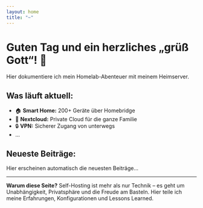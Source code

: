 ```yaml
---
layout: home
title: "~"
---
```


# Guten Tag und ein herzliches „grüß Gott“! 👋

Hier dokumentiere ich mein Homelab-Abenteuer mit meinem Heimserver.

## Was läuft aktuell:

- 🏠 **Smart Home:** 200+ Geräte über Homebridge
- 💾 **Nextcloud:** Private Cloud für die ganze Familie  
- 🔒 **VPN:** Sicherer Zugang von unterwegs
- ...

## Neueste Beiträge:

Hier erscheinen automatisch die neuesten Beiträge...

---

**Warum diese Seite?** Self-Hosting ist mehr als nur Technik – es geht um Unabhängigkeit, Privatsphäre und die Freude am Basteln. Hier teile ich meine Erfahrungen, Konfigurationen und Lessons Learned.
